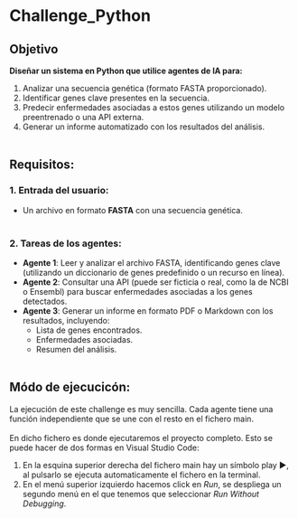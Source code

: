# Challenge_Python

## Objetivo
**Diseñar un sistema en Python que utilice agentes de IA para:** <br>
1. Analizar una secuencia genética (formato FASTA proporcionado).<br>
2. Identificar genes clave presentes en la secuencia.<br>
3. Predecir enfermedades asociadas a estos genes utilizando un modelo preentrenado o una API externa.<br>
4. Generar un informe automatizado con los resultados del análisis.<br><br>

## Requisitos:

### 1. Entrada del usuario:<br>
  - Un archivo en formato **FASTA** con una secuencia genética.<br><br>
### 2. Tareas de los agentes:<br>
  - **Agente 1**: Leer y analizar el archivo FASTA, identificando genes clave (utilizando un diccionario de genes predefinido o un recurso en línea).<br>
  - **Agente 2**: Consultar una API (puede ser ficticia o real, como la de NCBI o Ensembl) para buscar enfermedades asociadas a los genes detectados.<br>
  - **Agente 3**: Generar un informe en formato PDF o Markdown con los resultados, incluyendo:<br>
    - Lista de genes encontrados.<br>
    - Enfermedades asociadas.<br>
    - Resumen del análisis.<br><br>

## Módo de ejecucicón:
La ejecución de este challenge es muy sencilla. Cada agente tiene una función independiente que se une con el resto en el fichero main. <br><br>
En dicho fichero es donde ejecutaremos el proyecto completo. Esto se puede hacer de dos formas en Visual Studio Code: 
 1. En la esquina superior derecha del fichero main hay un símbolo play ▶︎, al pulsarlo se ejecuta automaticamente el fichero en la terminal.
 2. En el menú superior izquierdo hacemos click en *Run*, se despliega un segundo menú en el que tenemos que seleccionar *Run Without Debugging*.

